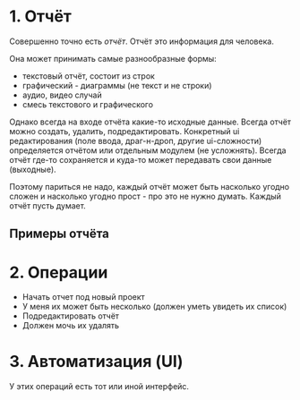 

# 1. Отчёт
Совершенно точно есть *отчёт*.
Отчёт это информация для человека.

Она может принимать самые разнообразные формы:
- текстовый отчёт, состоит из строк
- графический - диаграммы (не текст и не строки)
- аудио, видео случай
- смесь текстового и графического

Однако всегда на входе отчёта какие-то исходные данные. Всегда отчёт можно создать, удалить, подредактировать. Конкретный ui редактирования (поле ввода, драг-н-дроп, другие ui-сложности) определяется отчётом или отдельным модулем (не усложнять). Всегда отчёт где-то сохраняется и куда-то может передавать свои данные (выходные).

Поэтому париться не надо, каждый отчёт может быть насколько угодно сложен и насколько угодно прост - про это не нужно думать. Каждый отчёт пусть думает.


## Примеры отчёта





# 2. Операции
- Начать отчет под новый проект
- У меня их может быть несколько (должен уметь увидеть их список)
- Подредактировать отчёт
- Должен мочь их удалять

# 3. Автоматизация (UI)
У этих операций есть тот или иной интерфейс.

